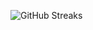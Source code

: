 ![GitHub Streaks](https://github-streaks-mqc9.onrender.com/streak/happilli/image?theme=midnight&cache_bust=1743500768&lang=ja)
